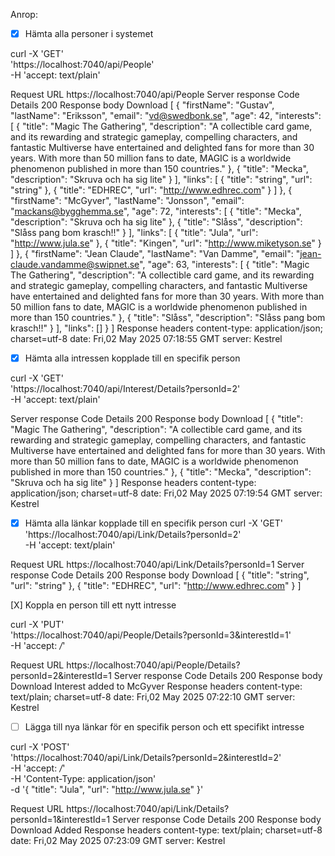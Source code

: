 Anrop:

- [X]  Hämta alla personer i systemet

curl -X 'GET' \
  'https://localhost:7040/api/People' \
  -H 'accept: text/plain'

  Request URL
https://localhost:7040/api/People
Server response
Code	Details
200	
Response body
Download
[
  {
    "firstName": "Gustav",
    "lastName": "Eriksson",
    "email": "vd@swedbonk.se",
    "age": 42,
    "interests": [
      {
        "title": "Magic The Gathering",
        "description": "A collectible card game, and its rewarding and strategic gameplay, compelling characters, and fantastic Multiverse have entertained and delighted fans for more than 30 years. With more than 50 million fans to date, MAGIC is a worldwide phenomenon published in more than 150 countries."
      },
      {
        "title": "Mecka",
        "description": "Skruva och ha sig lite"
      }
    ],
    "links": [
      {
        "title": "string",
        "url": "string"
      },
      {
        "title": "EDHREC",
        "url": "http://www.edhrec.com"
      }
    ]
  },
  {
    "firstName": "McGyver",
    "lastName": "Jonsson",
    "email": "mackans@bygghemma.se",
    "age": 72,
    "interests": [
      {
        "title": "Mecka",
        "description": "Skruva och ha sig lite"
      },
      {
        "title": "Slåss",
        "description": "Slåss pang bom krasch!!"
      }
    ],
    "links": [
      {
        "title": "Jula",
        "url": "http://www.jula.se"
      },
      {
        "title": "Kingen",
        "url": "http://www.miketyson.se"
      }
    ]
  },
  {
    "firstName": "Jean Claude",
    "lastName": "Van Damme",
    "email": "jean-claude.vandamme@swipnet.se",
    "age": 63,
    "interests": [
      {
        "title": "Magic The Gathering",
        "description": "A collectible card game, and its rewarding and strategic gameplay, compelling characters, and fantastic Multiverse have entertained and delighted fans for more than 30 years. With more than 50 million fans to date, MAGIC is a worldwide phenomenon published in more than 150 countries."
      },
      {
        "title": "Slåss",
        "description": "Slåss pang bom krasch!!"
      }
    ],
    "links": []
  }
]
Response headers
 content-type: application/json; charset=utf-8 
 date: Fri,02 May 2025 07:18:55 GMT 
 server: Kestrel 
 

- [X]  Hämta alla intressen kopplade till en specifik person

curl -X 'GET' \
  'https://localhost:7040/api/Interest/Details?personId=2' \
  -H 'accept: text/plain'

  Server response
Code	Details
200	
Response body
Download
[
  {
    "title": "Magic The Gathering",
    "description": "A collectible card game, and its rewarding and strategic gameplay, compelling characters, and fantastic Multiverse have entertained and delighted fans for more than 30 years. With more than 50 million fans to date, MAGIC is a worldwide phenomenon published in more than 150 countries."
  },
  {
    "title": "Mecka",
    "description": "Skruva och ha sig lite"
  }
]
Response headers
 content-type: application/json; charset=utf-8 
 date: Fri,02 May 2025 07:19:54 GMT 
 server: Kestrel 

- [X]  Hämta alla länkar kopplade till en specifik person
curl -X 'GET' \
  'https://localhost:7040/api/Link/Details?personId=2' \
  -H 'accept: text/plain'

Request URL
https://localhost:7040/api/Link/Details?personId=1
Server response
Code	Details
200	
Response body
Download
[
  {
    "title": "string",
    "url": "string"
  },
  {
    "title": "EDHREC",
    "url": "http://www.edhrec.com"
  }
]

[X]  Koppla en person till ett nytt intresse

curl -X 'PUT' \
  'https://localhost:7040/api/People/Details?personId=3&interestId=1' \
  -H 'accept: */*'

  Request URL
https://localhost:7040/api/People/Details?personId=2&interestId=1
Server response
Code	Details
200	
Response body
Download
Interest added to McGyver
Response headers
 content-type: text/plain; charset=utf-8 
 date: Fri,02 May 2025 07:22:10 GMT 
 server: Kestrel 

- [ ]  Lägga till nya länkar för en specifik person och ett specifikt intresse


curl -X 'POST' \
  'https://localhost:7040/api/Link/Details?personId=2&interestId=2' \
  -H 'accept: */*' \
  -H 'Content-Type: application/json' \
  -d '{
  "title": "Jula",
  "url": "http://www.jula.se"
}'

Request URL
https://localhost:7040/api/Link/Details?personId=1&interestId=1
Server response
Code	Details
200	
Response body
Download
Added
Response headers
 content-type: text/plain; charset=utf-8 
 date: Fri,02 May 2025 07:23:09 GMT 
 server: Kestrel 



